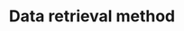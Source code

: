 ---
title: "Data retrieval method"
name: "sourcemeta_dolfin"
key: "sync_mode"
description: "push or pull"
user_friendly_description: "Stock2Shop will pull product data from Dolfin at hourly intervals which can be set on a schedule."
default: "pull"
values: []
tags: [sourcemeta,dolfin]
type: "meta"
process: "products"
headless: true
---
